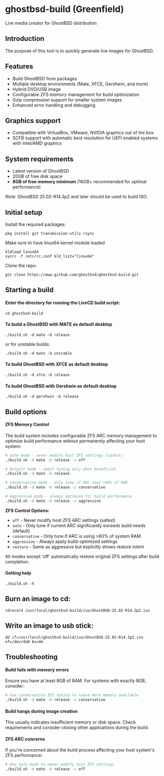 
ghostbsd-build  (Greenfield)
==============
Live media creator for GhostBSD distribution

## Introduction
The purpose of this tool is to quickly generate live images for GhostBSD.

## Features
* Build GhostBSD from packages
* Multiple desktop environments (Mate, XFCE, Gershwin, and more)
* Hybrid DVD/USB image
* Configurable ZFS memory management for build optimization
* Gzip compression support for smaller system images
* Enhanced error handling and debugging

## Graphics support
* Compatible with VirtualBox, VMware, NVIDIA graphics out of the box
* SCFB support with automatic best resolution for UEFI enabled systems with Intel/AMD graphics

## System requirements
* Latest version of GhostBSD 
* 20GB of free disk space
* **8GB of free memory minimum** (16GB+ recommended for optimal performance)

Note: GhostBSD 25.02-R14.3p2 and later should be used to build ISO.

## Initial setup
Install the required packages:
```
pkg install git transmission-utils rsync
```
Make sure to have linux64 kernel module loaded
```
kldload linux64
sysrc -f /etc/rc.conf kld_list="linux64"
```
Clone the repo:
```
git clone https://www.github.com/ghostbsd/ghostbsd-build.git
```

## Starting a build

#### Enter the directory for running the LiveCD build script:
```
cd ghostbsd-build
```

#### To build a GhostBSD with __MATE__ as default desktop
```
./build.sh -d mate -b release
```
or for unstable builds:
```
./build.sh -d mate -b unstable
```

#### To build GhostBSD with __XFCE__ as default desktop
```
./build.sh -d xfce -b release
```   

#### To build GhostBSD with __Gershwin__ as default desktop
```
./build.sh -d gershwin -b release
```   

## Build options

#### ZFS Memory Control
The build system includes configurable ZFS ARC memory management to optimize build performance without permanently affecting your host system:

```bash
# Safe mode - never modify host ZFS settings (safest)
./build.sh -d mate -b release -z off

# Default mode - smart tuning only when beneficial
./build.sh -d mate -b release

# Conservative mode - only tune if ARC uses >60% of RAM
./build.sh -d mate -b release -z conservative

# Aggressive mode - always optimize for build performance
./build.sh -d mate -b release -z aggressive
```

**ZFS Control Options:**
- `off` - Never modify host ZFS ARC settings (safest)
- `auto` - Only tune if current ARC significantly exceeds build needs (default)
- `conservative` - Only tune if ARC is using >60% of system RAM
- `aggressive` - Always apply build-optimized settings
- `restore` - Same as aggressive but explicitly shows restore intent

All modes except 'off' automatically restore original ZFS settings after build completion.

#### Getting help
```
./build.sh -h
```

## Burn an image to cd:
```
cdrecord /usr/local/ghostbsd-build/iso/GhostBSD-25.02-R14.3p2.iso
```

## Write an image to usb stick:
```
dd if=/usr/local/ghostbsd-build/iso/GhostBSD-25.02-R14.3p2.iso of=/dev/da0 bs=4m
```

## Troubleshooting

#### Build fails with memory errors
Ensure you have at least 8GB of RAM. For systems with exactly 8GB, consider:
```bash
# Use conservative ZFS tuning to leave more memory available
./build.sh -d mate -b release -z conservative
```

#### Build hangs during image creation
This usually indicates insufficient memory or disk space. Check requirements and consider closing other applications during the build.

#### ZFS ARC concerns
If you're concerned about the build process affecting your host system's ZFS performance:
```bash
# Use safe mode to never modify host ZFS settings
./build.sh -d mate -b release -z off
```

